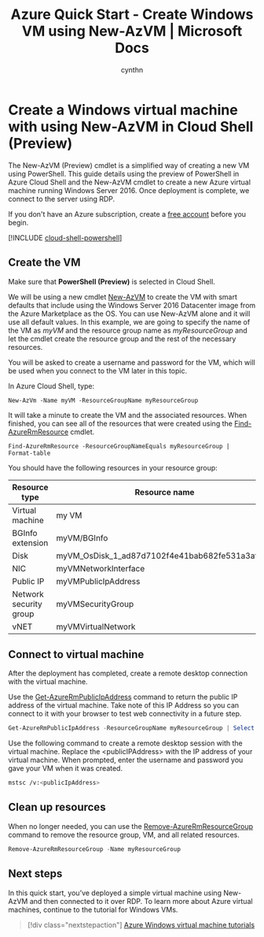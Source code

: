 ﻿---
title: Azure Quick Start - Create Windows VM using New-AzVM | Microsoft Docs
description: Quickly learn to create a Windows virtual machines with the New-AzVMcmdlet.
services: virtual-machines-windows
documentationcenter: virtual-machines
author: cynthn
manager: timlt
editor: tysonn
tags: azure-resource-manager

ms.assetid: 
ms.service: virtual-machines-windows
ms.devlang: na
ms.topic: hero-article
ms.tgt_pltfrm: vm-windows
ms.workload: infrastructure
ms.date: 09/11/2017
ms.author: cynthn
ms.custom: mvc
---

# Create a Windows virtual machine with using New-AzVM in Cloud Shell (Preview)

The New-AzVM (Preview) cmdlet is a simplified way of creating a new VM using PowerShell. This guide details using the preview of PowerShell in Azure Cloud Shell and the New-AzVM cmdlet to create a new Azure virtual machine running Windows Server 2016. Once deployment is complete, we connect to the server using RDP.  

If you don't have an Azure subscription, create a [free account](https://azure.microsoft.com/free/?WT.mc_id=A261C142F) before you begin.


[!INCLUDE [cloud-shell-powershell](../../../includes/cloud-shell-powershell.md)]

## Create the VM

Make sure that **PowerShell (Preview)** is selected in Cloud Shell.

We will be using a new cmdlet [New-AzVM](/powershell/module/azurerm.network/new-azvm) to create the VM with smart defaults that include using the Windows Server 2016 Datacenter image from the Azure Marketplace as the OS. You can use New-AzVM alone and it will use all default values. In this example, we are going to specify the name of the VM as *myVM* and the resource group name as *myResourceGroup* and let the cmdlet create the resource group and the rest of the necessary resources. 

You will be asked to create a username and password for the VM, which will be used when you connect to the VM later in this topic.

In Azure Cloud Shell, type:

```powershell-interactive
New-AzVm -Name myVM -ResourceGroupName myResourceGroup
```

It will take a minute to create the VM and the associated resources. When finished, you can see all of the resources that were created using the [Find-AzureRmResource](/powershell/module/azurerm.resources/find-azurermresource) cmdlet.

```powershell-interactive
Find-AzureRmResource -ResourceGroupNameEquals myResourceGroup | Format-table
```

You should have the following resources in your resource group:

|Resource type | Resource name |
|----------|----------|
|Virtual machine | my VM | 
|BGInfo extension | myVM/BGInfo|                               
|Disk   | myVM_OsDisk_1_ad87d7102f4e41bab682fe531a3af316 |
| NIC | myVMNetworkInterface |
| Public IP | myVMPublicIpAddress |                       
| Network security group | myVMSecurityGroup |
| vNET | myVMVirtualNetwork |

## Connect to virtual machine

After the deployment has completed, create a remote desktop connection with the virtual machine.

Use the [Get-AzureRmPublicIpAddress](/powershell/module/azurerm.network/get-azurermpublicipaddress) command to return the public IP address of the virtual machine. Take note of this IP Address so you can connect to it with your browser to test web connectivity in a future step.

```powershell
Get-AzureRmPublicIpAddress -ResourceGroupName myResourceGroup | Select IpAddress
```

Use the following command to create a remote desktop session with the virtual machine. Replace the &lt;publicIPAddress&gt; with the IP address of your virtual machine. When prompted, enter the username and password you gave your VM when it was created.

```bash 
mstsc /v:<publicIpAddress>
```

## Clean up resources

When no longer needed, you can use the [Remove-AzureRmResourceGroup](/powershell/module/azurerm.resources/remove-azurermresourcegroup) command to remove the resource group, VM, and all related resources.

```powershell
Remove-AzureRmResourceGroup -Name myResourceGroup
```

## Next steps

In this quick start, you’ve deployed a simple virtual machine using New-AzVM and then connected to it over RDP. To learn more about Azure virtual machines, continue to the tutorial for Windows VMs.

> [!div class="nextstepaction"]
> [Azure Windows virtual machine tutorials](./tutorial-manage-vm.md)
